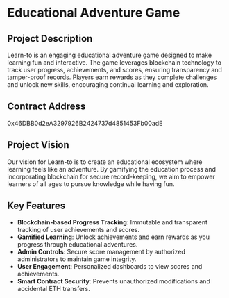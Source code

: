 # Educational Adventure Game

## Project Description
Learn-to is an engaging educational adventure game designed to make learning fun and interactive. The game leverages blockchain technology to track user progress, achievements, and scores, ensuring transparency and tamper-proof records. Players earn rewards as they complete challenges and unlock new skills, encouraging continual learning and exploration.

## Contract Address
0x46DBB0d2eA3297926B2424737d4851453Fb00adE

## Project Vision
Our vision for Learn-to is to create an educational ecosystem where learning feels like an adventure. By gamifying the education process and incorporating blockchain for secure record-keeping, we aim to empower learners of all ages to pursue knowledge while having fun.

## Key Features
- **Blockchain-based Progress Tracking**: Immutable and transparent tracking of user achievements and scores.
- **Gamified Learning**: Unlock achievements and earn rewards as you progress through educational adventures.
- **Admin Controls**: Secure score management by authorized administrators to maintain game integrity.
- **User Engagement**: Personalized dashboards to view scores and achievements.
- **Smart Contract Security**: Prevents unauthorized modifications and accidental ETH transfers.

